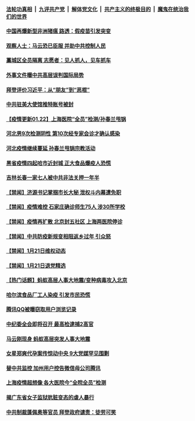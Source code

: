 

####  [法轮功真相](../../../../basic/blob/master/README.md?t=01221601) &nbsp;|&nbsp; [九评共产党](../../../../9ping.md/blob/master/README.md?t=01221601) &nbsp;|&nbsp; [解体党文化](../../../../jtdwh.md/blob/master/README.md?t=01221601)  &nbsp;|&nbsp; [共产主义的终极目的](../../../../gczydzjmd.md/blob/master/README.md?t=01221601) &nbsp;|&nbsp; [魔鬼在统治我们的世界](../../../../mgztzwmdsj.md/blob/master/README.md?t=01221601) 

#### [中国再爆新型非洲猪瘟 路透：假疫苗引发突变](../pages/prog204/a103037689.md?t=01221601) 

#### [观察人士：马云恐已臣服 并助中共控制人民](../pages/prog204/a103037678.md?t=01221601) 

#### [藁城区全员隔离 志愿者：见人抓人，见车抓车](../pages/prog204/a103037661.md?t=01221601) 

#### [外事文件曝中共高层误判国际局势](../pages/prog204/a103037650.md?t=01221601) 

#### [拜登评价习近平：从“朋友”到“恶棍”](../pages/prog204/a103037579.md?t=01221601) 

#### [中共驻美大使馆推特账号被封](../pages/prog204/a103037565.md?t=01221601) 

#### [【疫情更新01.22】上海医院“全员”检测/孙春兰甩锅](../pages/prog204/a103034335.md?t=01221601) 


#### [河北男9次检测阴性 第10次经专家会诊才确认感染](../pages/prog204/a103037431.md?t=01221601) 

#### [河北疫情继续蔓延 孙春兰甩锅宗教活动](../pages/prog204/a103037454.md?t=01221601) 

#### [黑省疫情四起哈市近封城 正大食品爆疫人恐慌](../pages/prog204/a103037343.md?t=01221601) 

#### [吉林长春一家七人被中共非法关押一年半](../pages/prog204/a103037374.md?t=01221601) 


#### [【禁闻】济源书记掌掴市长大秘 泄权斗内幕遭免职](../pages/prog204/a103037245.md?t=01221601) 

#### [【禁闻】疫情难控 石家庄确诊师生75人 涉30所学校](../pages/prog204/a103037243.md?t=01221601) 

#### [【禁闻】疫情再扩散 北京封五社区 上海两医院停诊](../pages/prog204/a103037236.md?t=01221601) 

#### [【禁闻】中共防疫新规变相阻返乡过年 引众怒](../pages/prog204/a103037198.md?t=01221601) 

#### [【禁闻】1月21日维权动态](../pages/prog204/a103037201.md?t=01221601) 

#### [【禁闻】1月21日退党精选](../pages/prog204/a103037191.md?t=01221601) 

#### [【热门话题】蚂蚁高层人事大地震/变种病毒攻入北京](../pages/prog204/a103037017.md?t=01221601) 

#### [哈尔滨食品厂工人染疫 引发市民恐慌](../pages/prog204/a103037075.md?t=01221601) 

#### [腾讯QQ被曝窃取用户浏览记录](../pages/prog204/a103037039.md?t=01221601) 

#### [中纪委全会即将召开 最高检逮捕2高官](../pages/prog204/a103037053.md?t=01221601) 

#### [马云刚现身 蚂蚁高层突发人事大地震](../pages/prog204/a103037051.md?t=01221601) 

#### [女星郑爽代孕案传惊动中央 9大党媒罕见围剿](../pages/prog204/a103037020.md?t=01221601) 

#### [替中共监控 加州用户控告微信母公司腾讯](../pages/prog204/a103037021.md?t=01221601) 

#### [上海疫情超想像 各大医院今“全院全员”检测](../pages/prog204/a103036992.md?t=01221601) 

#### [揭广东省女子监狱肮脏变态的虐人暴行](../pages/prog204/a103036958.md?t=01221601) 

#### [中共制裁蓬佩奥等官员 拜登政府谴责：徒劳可笑](../pages/prog204/a103036947.md?t=01221601) 

